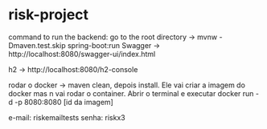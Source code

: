 # risk-project

command to run the backend:
go to the root directory -> mvnw -Dmaven.test.skip spring-boot:run
Swagger -> http://localhost:8080/swagger-ui/index.html

h2 -> http://localhost:8080/h2-console

rodar o docker -> maven clean, depois install. Ele vai criar a imagem do docker mas n vai rodar o container.
Abrir o terminal e executar docker run -d -p 8080:8080 [id da imagem]

e-mail: riskemailtests
senha: riskx3
